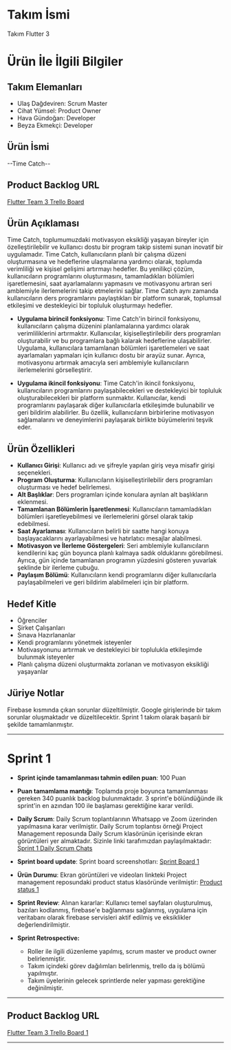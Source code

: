 # **Takım İsmi**

Takım Flutter 3

# Ürün İle İlgili Bilgiler

## Takım Elemanları
- Ulaş Dağdeviren: Scrum Master
- Cihat Yümsel: Product Owner
- Hava Gündoğan: Developer
- Beyza Ekmekçi: Developer
## Ürün İsmi

--Time Catch--

## Product Backlog URL

[Flutter Team 3 Trello Board](https://trello.com/invite/b/NU5eF4cA/ATTI2bccf2f07dab9b43b7a9898c48324eff222D5497/f-3-master-project)

## Ürün Açıklaması

Time Catch, toplumumuzdaki motivasyon eksikliği yaşayan bireyler için özelleştirilebilir ve kullanıcı dostu bir program takip sistemi sunan inovatif bir uygulamadır. Time Catch, kullanıcıların planlı bir çalışma düzeni oluşturmasına ve hedeflerine ulaşmalarına yardımcı olarak, toplumda verimliliği ve kişisel gelişimi artırmayı hedefler. Bu yenilikçi çözüm, kullanıcıların programlarını oluşturmasını, tamamladıkları bölümleri işaretlemesini, saat ayarlamalarını yapmasını ve motivasyonu artıran seri amblemiyle ilerlemelerini takip etmelerini sağlar. Time Catch aynı zamanda kullanıcıların ders programlarını paylaştıkları bir platform sunarak, toplumsal etkileşimi ve destekleyici bir topluluk oluşturmayı hedefler.

- **Uygulama birincil fonksiyonu**: Time Catch'in birincil fonksiyonu, kullanıcıların çalışma düzenini planlamalarına yardımcı olarak verimliliklerini artırmaktır. Kullanıcılar, kişiselleştirilebilir ders programları oluşturabilir ve bu programlara bağlı kalarak hedeflerine ulaşabilirler. Uygulama, kullanıcılara tamamlanan bölümleri işaretlemeleri ve saat ayarlamaları yapmaları için kullanıcı dostu bir arayüz sunar. Ayrıca, motivasyonu artırmak amacıyla seri amblemiyle kullanıcıların ilerlemelerini görselleştirir.

- **Uygulama ikincil fonksiyonu**: Time Catch'in ikincil fonksiyonu, kullanıcıların programlarını paylaşabilecekleri ve destekleyici bir topluluk oluşturabilecekleri bir platform sunmaktır. Kullanıcılar, kendi programlarını paylaşarak diğer kullanıcılarla etkileşimde bulunabilir ve geri bildirim alabilirler. Bu özellik, kullanıcıların birbirlerine motivasyon sağlamalarını ve deneyimlerini paylaşarak birlikte büyümelerini teşvik eder.
  
## Ürün Özellikleri

- **Kullanıcı Girişi**: Kullanıcı adı ve şifreyle yapılan giriş veya misafir girişi seçenekleri. 
- **Program Oluşturma**: Kullanıcıların kişiselleştirilebilir ders programları oluşturması ve hedef belirlemesi. 
- **Alt Başlıklar**: Ders programları içinde konulara ayrılan alt başlıkların eklenmesi. 
- **Tamamlanan Bölümlerin İşaretlenmesi**: Kullanıcıların tamamladıkları bölümleri işaretleyebilmesi ve ilerlemelerini görsel olarak takip edebilmesi. 
- **Saat Ayarlaması**: Kullanıcıların belirli bir saatte hangi konuya başlayacaklarını ayarlayabilmesi ve hatırlatıcı mesajlar alabilmesi. 
- **Motivasyon ve İlerleme Göstergeleri**: Seri amblemiyle kullanıcıların kendilerini kaç gün boyunca planlı kalmaya sadık olduklarını görebilmesi. Ayrıca, gün içinde tamamlanan programın yüzdesini gösteren yuvarlak şeklinde bir ilerleme çubuğu. 
- **Paylaşım Bölümü**: Kullanıcıların kendi programlarını diğer kullanıcılarla paylaşabilmeleri ve geri bildirim alabilmeleri için bir platform.

## Hedef Kitle

- Öğrenciler
- Şirket Çalışanları
- Sınava Hazırlananlar
- Kendi programlarını yönetmek isteyenler
- Motivasyonunu artırmak ve destekleyici bir toplulukla etkileşimde bulunmak isteyenler
- Planlı çalışma düzeni oluşturmakta zorlanan ve motivasyon eksikliği yaşayanlar

## Jüriye Notlar
Firebase kısmında çıkan sorunlar düzeltilmiştir. Google girişlerinde bir takım sorunlar oluşmaktadır ve düzeltilecektir. Sprint 1 takım olarak başarılı bir şekilde tamamlanmıştır.

---
# Sprint 1

- **Sprint içinde tamamlanması tahmin edilen puan**: 100 Puan


- **Puan tamamlama mantığı**: Toplamda proje boyunca tamamlanması gereken 340 puanlık backlog bulunmaktadır. 3 sprint'e bölündüğünde ilk sprint'in en azından 100 ile başlaması gerektiğine karar verildi.


- **Daily Scrum**: Daily Scrum toplantılarının Whatsapp ve Zoom üzerinden yapılmasına karar verilmiştir. Daily Scrum toplantısı örneği Project Management reposunda Daily Scrum klasörünün içerisinde ekran görüntüleri yer almaktadır. Sizinle linki tarafımızdan paylaşılmaktadır: [Sprint 1 Daily Scrum Chats](https://github.com/HavaGundogan/Project-Management/tree/main/Daily%20Scrum)

- **Sprint board update**: Sprint board screenshotları: 
[Sprint Board 1](https://github.com/HavaGundogan/Project-Management/tree/main/Sprint%20Board) 


- **Ürün Durumu**: Ekran görüntüleri ve videoları linkteki Project management reposundaki product status klasöründe verilmiştir:
  [Product status 1](https://github.com/HavaGundogan/Project-Management/tree/main/product%20status)
 
- **Sprint Review**: 
Alınan kararlar: Kullanıcı temel sayfaları oluşturulmuş, bazıları kodlanmış, firebase'e bağlanması sağlanmış, uygulama için veritabanı olarak firebase servisleri aktif edilmiş ve eksiklikler değerlendirilmiştir. 

- **Sprint Retrospective:**
  - Roller ile ilgili düzenleme yapılmış, scrum master ve product owner belirlenmiştir.
  - Takım içindeki görev dağılımları belirlenmiş, trello da iş bölümü yapılmıştır.
  - Takım üyelerinin gelecek sprintlerde neler yapması gerektiğine değinilmiştir.
 


---

## Product Backlog URL

[Flutter Team 3 Trello Board 1](https://trello.com/b/NU5eF4cA/f-3-master-project)

---
